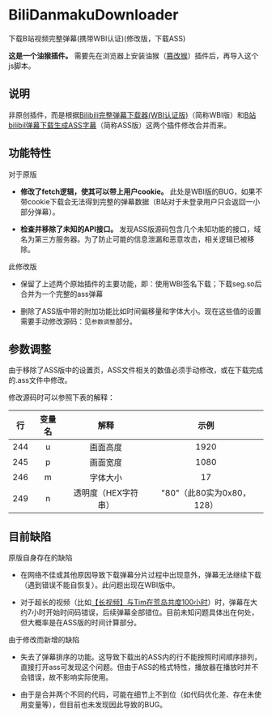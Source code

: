 # BiliDanmakuDownloader

下载B站视频完整弹幕(携带WBI认证)(修改版，下载ASS)

**这是一个油猴插件。** 需要先在浏览器上安装油猴（[篡改猴](https://www.tampermonkey.net/)）插件后，再导入这个js脚本。

## 说明

非原创插件，而是根据[Bilibili完整弹幕下载器(WBI认证版)](https://greasyfork.org/zh-CN/scripts/517450-bilibili%E5%AE%8C%E6%95%B4%E5%BC%B9%E5%B9%95%E4%B8%8B%E8%BD%BD%E5%99%A8-wbi%E8%AE%A4%E8%AF%81%E7%89%88)（简称WBI版）和[B站bilibil弹幕下载生成ASS字幕](https://chromewebstore.google.com/detail/b%E7%AB%99bilibil%E5%BC%B9%E5%B9%95%E4%B8%8B%E8%BD%BD%E7%94%9F%E6%88%90ass%E5%AD%97%E5%B9%95/dcplofbjeacbmklahfjhnfnpkbdacbgn)（简称ASS版）这两个插件修改合并而来。

## 功能特性

对于原版

- **修改了fetch逻辑，使其可以带上用户cookie。** 此处是WBI版的BUG，如果不带cookie下载会无法得到完整的弹幕数据（B站对于未登录用户只会返回一小部分弹幕）。

- **检查并移除了未知的API接口。** 发现ASS版源码包含几个未知功能的接口，域名为第三方服务器。为了防止可能的信息泄漏和恶意攻击，相关逻辑已被移除。

此修改版

- 保留了上述两个原始插件的主要功能，即：使用WBI签名下载；下载seg.so后合并为一个完整的ass弹幕

- 删除了ASS版中带的附加功能比如时间偏移量和字体大小。现在这些值的设置需要手动修改源码：见`参数调整`部分。

## 参数调整

由于移除了ASS版中的设置页，ASS文件相关的数值必须手动修改，或在下载完成的.ass文件中修改。

修改源码时可以参照下表的解释：

|行|变量名|解释|示例|
|:-:|:-:|:-:|:-:|
|244|u|画面高度|1920|
|245|p|画面宽度|1080|
|246|m|字体大小|17|
|249|n|透明度（HEX字符串）|"80"（此80实为0x80，128）|

## 目前缺陷

原版自身存在的缺陷

- 在网络不佳或其他原因导致下载弹幕分片过程中出现意外，弹幕无法继续下载（遇到错误不能自恢复）。此问题出现在WBI版中。

- 对于超长的视频（比如[【长视频】与Tim在荒岛共度100小时](https://www.bilibili.com/video/BV1rBvNzsE7K)）时，弹幕在大约7小时开始时间码错误，后续弹幕全部错位。目前未知问题具体出在何处，但大概率是在ASS版的时间计算部分。

由于修改而新增的缺陷

- 失去了弹幕排序的功能。这导致下载出的ASS内的行不能按照时间顺序排列，直接打开ass可发现这个问题。但由于ASS的格式特性，播放器在播放时并不会错误，故不影响实际使用。

- 由于是合并两个不同的代码，可能在细节上不到位（如代码优化差、存在未使用变量等），但目前也未发现因此导致的BUG。
